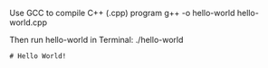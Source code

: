 Use GCC to compile C++ (.cpp) program
    g++ -o hello-world hello-world.cpp

Then run hello-world in Terminal:
    ./hello-world

    # Hello World!